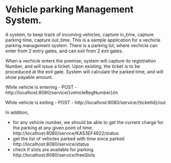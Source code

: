 # Vehicle parking Management System.
A system, to keep track of incoming vehicles, capture in_time, capture parking time, capture out_time. 
This is a sample application for a vechicle parking management system.
There is a parking lot, where vechicle can enter from 2 entry gates, and can exit from 2 exit gates.

When a vechicle enters the premise, system will capture its registration Number, and will issue a ticket.
Upon existing, the ticket is to be proceduced at the exit gate.
System will calculate the parked time, and will show payable amount.


While vehicle is entering - 
	POST - http://localhost:8080/service/{vehicleRegNumber}/in

While vehicle is exiting - 
	POST - http://localhost:8080/service/{ticketId}/out

In addition,
* for any vehicle number, we should be able to get the current charge for the parking at any given point of time. 
		http://localhost:8080/service/KA53EF4622/status
* get the list of vehicles parked with time since parked 
		http://localhost:8080/service/status
* check if slots are available for parking
		http://localhost:8080/service/freeSlots
